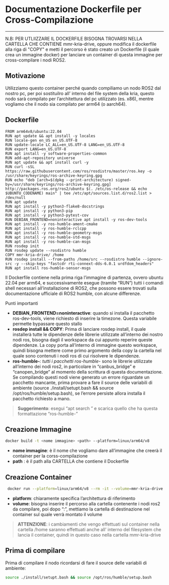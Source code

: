 # Documentazione Dockerfile per Cross-Compilazione

---
N.B: PER UTLIIZZARE IL DOCKERFILE BISOGNA TROVARSI NELLA CARTELLA CHE CONTIENE mmr-kria-drive, oppure modifica il dockerfile alla riga di "COPY" e metti il percorso 
è stato creato un Dockerfile (il quale crea un immagine docker) per lanciare un container di questa immagine per cross-compilare i nodi ROS2.

## Motivazione

Utilizziamo questo container perché quando compiliamo un nodo ROS2 dal nostro pc, per poi sostituilro all’ interno del file system della kria, questo nodo sarà compilato per l’architettura del pc utilizzato (es. x86), mentre vogliamo che il nodo sia compilato per arm64 (o aarch64).

## Dockerfile

```docker
FROM arm64v8/ubuntu:22.04
RUN apt update && apt install -y locales
RUN locale-gen en_US en_US.UTF-8
RUN update-locale LC_ALL=en_US.UTF-8 LANG=en_US.UTF-8
RUN export LANG=en_US.UTF-8
RUN apt install -y software-properties-common
RUN add-apt-repository universe
RUN apt update && apt install curl -y
RUN curl -sSL https://raw.githubusercontent.com/ros/rosdistro/master/ros.key -o /usr/share/keyrings/ros-archive-keyring.gpg
RUN echo "deb [arch=$(dpkg --print-architecture) signed-by=/usr/share/keyrings/ros-archive-keyring.gpg] http://packages.ros.org/ros2/ubuntu $(. /etc/os-release && echo $UBUNTU_CODENAME) main" | tee /etc/apt/sources.list.d/ros2.list > /dev/null
RUN apt update
RUN apt install -y python3-flake8-docstrings 
RUN apt install -y python3-pip 
RUN apt install -y python3-pytest-cov 
RUN DEBIAN_FRONTEND=noninteractive apt install -y ros-dev-tools
RUN apt install -y ros-humble-ament-cmake
RUN apt install -y ros-humble-rclcpp
RUN apt install -y ros-humble-geometry-msgs
RUN apt install -y ros-humble-std-msgs
RUN apt install -y ros-humble-can-msgs
RUN rosdep init
RUN rosdep update --rosdistro humble
COPY mmr-kria-drive/ /home
RUN rosdep install --from-paths /home/src --rosdistro humble --ignore-src -y --skip-keys "fastcdr rti-connext-dds-6.0.1 urdfdom_headers"
RUN apt install ros-humble-sensor-msgs

```

Il Dockerfile contiene nella prima riga l’immagine di partenza, ovvero ubuntu 22.04 per arm64, e successivamente esegue (tramite “RUN”) tutti i comandi shell necessari all’installazione di ROS2, che possono essere trovati sulla documentazione ufficiale di ROS2 humble, con alcune differenze.

Punti importanti 

- **DEBIAN_FRONTEND=noninteractive**: quando si installa il pacchetto ros-dev-tools, viene richiesto di inserire la timezone. Questa variabile permette bypassare questo stallo
- **rosdep install && COPY**: Prima di lanciare rosdep install, il quale installerà tutte le dipendenze delle librerie utilizzate all’interno dei nostro nodi ros, bisogna dagli il workspace da cui appunto reperire queste dipendenze. La copy porta all’interno di immagine questo workspace, quindi bisogna mettere come primo argomento della copy la cartella nel quale sono contenuti i nodi ros di cui risolvere le dipendenze.
- **ros-humble-***: tutti i pacchetti ros-humble-* sono le librerie utilizzate all’interno dei nodi ros2, in particolare in “canbus_bridge” e “canopen_bridge” al momento della scrittura di questa documentazione. Se compilando questi nodi viene generato un errore riguardate un pacchetto mancante, prima provare a fare il source delle variabili di ambiente (source ./install/setupt.bash && source /opt/ros/humble/setup.bash), se l’errore persiste allora installa il pacchetto richiesto a mano.

> **Suggerimento**: esegui “apt search <nome del pacchetto>” e scarica quello che ha questa formattazione “ros-humble-<nome del pacchetto>”
> 

## Creazione Immagine

```bash
docker build -t <nome immagine> <path> --platform=linux/arm64/v8
```

- **nome immagine**: è il nome che vogliamo dare all’immagine che creerà il container per la corss-compilazione
- **path** : è il path alla CARTELLA che contiene il Dockerfile

## Creazione Container

```bash
 docker run --platform=linux/arm64/v8 --rm -it --volume=mmr-kria-drive:/home <nome immagine> 

```

- **platform**: chiaramente specifica l’architettura di riferimento
- **volume**: bisogna inserire il percorso alla cartella contenente i nodi ros2 da compilare, poi dopo “:”, mettiamo la cartella di destinazione nel container sul quale verrà montato il volume

> **ATTENZIONE**: i cambiamenti che vengo effettuati sul container nella cartella /home saranno effettuati anche all’ interno del filesystem che lancia il container, quindi in questo caso nella cartella mmr-kria-drive
> 

 

## Prima di compilare

Prima di compilare il nodo ricordarsi di fare il source delle variabili di ambiente:

```bash
source ./install/setupt.bash && source /opt/ros/humble/setup.bash
```

